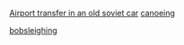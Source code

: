 [Airport transfer in an old soviet car](https://www.riga-hostel.com/en/show/event/hostel-soviet-car-transfer)
[canoeing](https://www.riga-hostel.com/en/show/event/riga-canoe-trip-1)

[bobsleighing](https://www.traveloutthere.com/en/show/event/riga-bobsleigh-summer)

